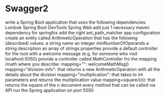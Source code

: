 # Swagger2

write a Spring Boot application that uses the following dependencies:
Lombok
Spring Boot DevTools
Spring Web
add just 1 necessary maven dependency for springfox
add the right ant_path_matcher app configuration
create an entity called ArithmeticOperation that has the following (described) values:
a string name
an integer minNumberOfOperands
a string description
an array of strings properties
provide a default controller for the root with a welcome message (e.g. for someone who visit localhost:5050)
provide a controller called MathController fro the mapping /math where you describe:
mapping="": welcomeMathMsg()
mapping="division-info": that returns a new ArithmeticOperation with all the details about the division
mapping="multiplication": that takes to int parameters and returns the multiplication value
mapping=square/{n}: that returns the square of the n
document every method that can be called via API
run the Spring application on port 5050
